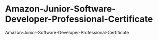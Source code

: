 # Amazon-Junior-Software-Developer-Professional-Certificate
Amazon-Junior-Software-Developer-Professional-Certificate

